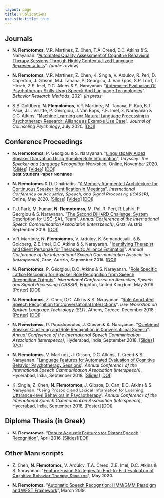 ```yaml
---
layout: page
title: Publications
use-site-title: true
---
```


## Journals
* __N. Flemotomos__, V.R. Martinez, Z. Chen, T.A. Creed, D.C. Atkins & S. Narayanan. "[Automated Quality Assessment of Cognitive Behavioral Therapy Sessions Through Highly Contextualized Language Representations](https://arxiv.org/pdf/2102.11573.pdf)". *(under review)*

<!-- * C.S. Soma, B. Wampold, __N. Flemotomos__, R. Peri, S. Narayanan, D.C. Atkins & Z.E. Imel. "The Silent Treatment?: Changes in patient emotional expression after silence". *(submitted)*
-->

* __N. Flemotomos__, V.R. Martinez, Z. Chen, K. Singla, V. Ardulov, R. Peri, D. Caperton, J. Gibson, M.J. Tanana, P. Georgiou, J. Van Epps, S.P. Lord, T. Hirsch, Z.E. Imel, D.C. Atkins & S. Narayanan. "[Automated Evaluation Of Psychotherapy Skills Using Speech And Language Technologies](https://arxiv.org/pdf/2102.11265.pdf)". *Behavior Research Methods*, 2021. *(in press)*

* S.B. Goldberg, __N. Flemotomos__, V.R. Martinez, M. Tanana, P. Kuo, B.T. Pace, J.L. Villatte, P. Georgiou, J. Van Epps, Z.E. Imel, S. Narayanan & D.C. Atkins. "[Machine Learning and Natural Language Processing in Psychotherapy Research: Alliance as Example Use Case](/work/papers/2020_JCP_ML_NLP_Alliance.pdf)". *Journal of Counseling Psychology*, July 2020. [[DOI](http://dx.doi.org/10.1037/cou0000382)]

## Conference Proceedings
* __N. Flemotomos__, P. Georgiou & S. Narayanan. "[Linguistically Aided Speaker Diarization Using Speaker Role Information](/work/papers/2020_ODYSSEY_Linguistically_Diarization_Roles.pdf)", *Odyssey: The Speaker and Language Recognition Workshop*, Online, November 2020. [[Slides](/work/presentations/2020_ODYSSEY_Linguistically_Diarization_Roles_pres.pdf)] [[Video](/work/presentations/2020_ODYSSEY_Linguistically_Diarization_Roles_vid.mp4)] [[DOI](http://dx.doi.org/10.21437/Odyssey.2020-17)]  
__Best Student Paper Nominee__

* __N. Flemotomos__ & D. Dimitriadis. "[A Memory Augmented Architecture for Continuous Speaker Identification in Meetings](/work/papers/2020_ICASSP_RMC_MSR.pdf)". *International Conference on Acoustics, Speech, and Signal Processing (ICASSP)*, Online, May 2020. [[Slides](/work/presentations/2020_ICASSP_RMC_MSR_pres.pdf)] [[Video](/work/presentations/2020_ICASSP_RMC_MSR_vid.mp4)] [[DOI](http://dx.doi.org/10.1109/ICASSP40776.2020.9053152)]

* T.J. Park, M. Kumar, __N. Flemotomos__, M. Pal, R. Peri, R. Lahiri, P. Georgiou & S. Narayanan. "[The Second DIHARD Challenge: System Description for USC-SAIL Team](/work/papers/2019_IS_DIHARD.pdf)". *Annual Conference of the International Speech Communication Association (Interspeech)*, Graz, Austria, September 2019. [[DOI](http://dx.doi.org/10.21437/Interspeech.2019-1903)]

* V.R. Martinez, __N. Flemotomos__, V. Ardulov, K. Somandepalli, S.B. Goldberg, Z.E. Imel, D.C. Atkins & S. Narayanan. "[Identifying Therapist and Client Personae for Therapeutic Alliance Estimation](/work/papers/2019_IS_Personae_Alliance.pdf)". *Annual Conference of the International Speech Communication Association (Interspeech)*, Graz, Austria, September 2019. [[DOI](http://dx.doi.org/10.21437/Interspeech.2019-2829)]

* __N. Flemotomos__, P. Georgiou, D.C. Atkins & S. Narayanan. "[Role Specific Lattice Rescoring for Speaker Role Recognition from Speech Recognition Outputs](/work/papers/2019_ICASSP_Role_Specific_ASR.pdf)". *International Conference on Acoustics, Speech, and Signal Processing (ICASSP)*, Brighton, United Kingdom, May 2019. [[Poster](/work/presentations/2019_ICASSP_Role_Specific_ASR_poster.pdf)] [[DOI](http://dx.doi.org/10.1109/ICASSP.2019.8683900)]

* __N. Flemotomos__, Z. Chen, D.C. Atkins & S. Narayanan. "[Role Annotated Speech Recognition for Conversational Interactions](/work/papers/2018_SLT_RASR.pdf)". *IEEE Workshop on Spoken Language Technology (SLT)*, Athens, Greece, December 2018.
[[Poster](/work/presentations/2018_SLT_RASR_poster.pdf)] [[DOI](http://dx.doi.org/10.1109/SLT.2018.8639611)]

* __N. Flemotomos__, P. Papadopoulos, J. Gibson & S. Narayanan. "[Combined Speaker Clustering and Role Recognition in Conversational Speech](/work/papers/2018_IS_SpeakerClustering.pdf)". *Annual Conference of the International Speech Communication Association (Interspeech)*, Hyderabad, India, September 2018.
[[Slides](/work/presentations/2018_IS_SpeakerClustering_pres.pdf)] [[DOI](http://dx.doi.org/10.21437/Interspeech.2018-1654)]

* __N. Flemotomos__, V. Martinez, J. Gibson, D.C. Atkins, T. Creed & S. Narayanan. "[Language Features for Automated Evaluation of Cognitive Behavior Psychotherapy Sessions](/work/papers/2018_IS_CBT_lang_features.pdf)". *Annual Conference of the International Speech Communication Association (Interspeech)*, Hyderabad, India, September 2018.
[[Slides](/work/presentations/2018_IS_CBT_lang_features_pres.pdf)] [[DOI](http://dx.doi.org/10.21437/Interspeech.2018-1518)]

* K. Singla, Z. Chen, __N. Flemotomos__, J. Gibson, D. Can, D.C. Atkins & S. Narayanan. "[Using Prosodic and Lexical Information for Learning Utterance-level Behaviors in Psychotherapy](/work/papers/2018_IS_multimodal_MISC.pdf)". *Annual Conference of the International Speech Communication Association (Interspeech)*, Hyderabad, India, September 2018.
[[Poster](/work/presentations/2018_IS_multimodal_MISC_poster.pdf)] [[DOI](http://dx.doi.org/10.21437/Interspeech.2018-2551)]

## Diploma Thesis (in Greek)

* __N. Flemotomos__. "[Robust Acoustic Features for Distant Speech Recognition](/work/thesis/Diploma_Thesis_NF_NTUA.pdf)", April 2016.
[[Slides](/work/presentations/2016_NTUA_thesis_pres.pdf)][[DOI](http://dx.doi.org/10.26240/heal.ntua.12402)]

## Other Manuscripts
* Z. Chen, __N. Flemotomos__, V. Ardulov, T.A. Creed, Z.E. Imel, D.C. Atkins & S. Narayanan. "[Feature Fusion Strategies for End-to-End Evaluation of Cognitive Behavior Therapy Sessions](https://arxiv.org/pdf/2005.07809.pdf)", May 2020.

* __N. Flemotomos__. "[Automatic Speech Recognition: HMM/GMM Paradigm and WFST Framework](/work/thesis/asr_wfst_tutorial_nf.pdf)", March 2019.

